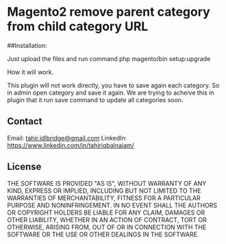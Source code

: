 # Magento2 remove parent category from child category URL

##Installation:

Just upload the files and run command php magento/bin setup:upgrade

How it will work.

This plugin will not work directly, you have to save again each category. So in admin open category and save it again.
We are trying to acheive this in plugin that it run save command to update all categories soon.
## Contact
Email: tahir.idlbridge@gmail.com
LinkedIn: https://www.linkedin.com/in/tahiriqbalnajam/
## License

THE SOFTWARE IS PROVIDED "AS IS", WITHOUT WARRANTY OF ANY KIND, EXPRESS OR IMPLIED, INCLUDING BUT NOT LIMITED TO THE WARRANTIES OF MERCHANTABILITY, FITNESS FOR A PARTICULAR PURPOSE AND NONINFRINGEMENT. IN NO EVENT SHALL THE AUTHORS OR COPYRIGHT HOLDERS BE LIABLE FOR ANY CLAIM, DAMAGES OR OTHER LIABILITY, WHETHER IN AN ACTION OF CONTRACT, TORT OR OTHERWISE, ARISING FROM, OUT OF OR IN CONNECTION WITH THE SOFTWARE OR THE USE OR OTHER DEALINGS IN THE SOFTWARE. 
